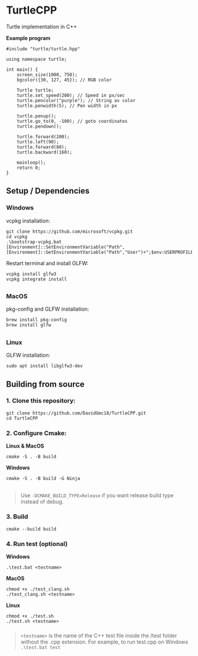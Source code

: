 # TurtleCPP

Turtle implementation in C++

**Example program**
```
#include "turtle/turtle.hpp"

using namespace turtle;

int main() {
    screen_size(1000, 750);
    bgcolor({30, 127, 45}); // RGB color

    Turtle turtle;
    turtle.set_speed(200); // Speed in px/sec
    turtle.pencolor("purple"); // String as color
    turtle.penwidth(5); // Pen width in px

    turtle.penup();
    turtle.go_to(0, -100); // goto coordinates
    turtle.pendown();

    turtle.forward(200);
    turtle.left(90);
    turtle.forward(80);
    turtle.backward(160);

    mainloop();
    return 0;
}
```

## Setup / Dependencies
### Windows
vcpkg installation:
```
git clone https://github.com/microsoft/vcpkg.git
cd vcpkg
.\bootstrap-vcpkg.bat
[Environment]::SetEnvironmentVariable("Path",[Environment]::GetEnvironmentVariable("Path","User")+";$env:USERPROFILE\vcpkg","User")
```
Restart terminal and install GLFW:
```
vcpkg install glfw3
vcpkg integrate install
```
##
### MacOS

pkg-config and GLFW installation:
```
brew install pkg-config
brew install glfw
```

##
### Linux
GLFW installation:
```
sudo apt install libglfw3-dev
```

## Building from source
### 1. Clone this repository:
```
git clone https://github.com/DavidGmc18/TurtleCPP.git
cd TurtleCPP
```

### 2. Configure Cmake:

**Linux & MacOS**
```
cmake -S . -B build
```

**Windows**
```
cmake -S . -B build -G Ninja
```

##
> Use ```-DCMAKE_BUILD_TYPE=Release``` if you want release build type instead of debug.

### 3. Build

```
cmake --build build
```

### 4. Run test (optional)

**Windows**
```
.\test.bat <testname>
```

**MacOS**
```
chmod +x ./test_clang.sh
./test_clang.sh <testname>
```

**Linux**
```
chmod +x ./test.sh
./test.sh <testname>
```

###
> ```<testname>``` is the name of the C++ test file inside the /test folder without the .cpp extension. For example, to run test.cpp on Windows ```.\test.bat test```